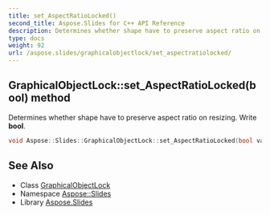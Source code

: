 ```yaml
---
title: set_AspectRatioLocked()
second_title: Aspose.Slides for C++ API Reference
description: Determines whether shape have to preserve aspect ratio on resizing. Write bool.
type: docs
weight: 92
url: /aspose.slides/graphicalobjectlock/set_aspectratiolocked/
---
```

## GraphicalObjectLock::set_AspectRatioLocked(bool) method


Determines whether shape have to preserve aspect ratio on resizing. Write **bool**.

```cpp
void Aspose::Slides::GraphicalObjectLock::set_AspectRatioLocked(bool value) override
```

## See Also

* Class [GraphicalObjectLock](../)
* Namespace [Aspose::Slides](../../)
* Library [Aspose.Slides](../../../)